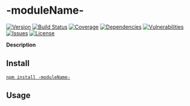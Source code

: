 # -moduleName-

[![Version](https://img.shields.io/npm/v/-moduleName-.svg)](https://www.npmjs.com/package/-moduleName-)
[![Build Status](https://travis-ci.org/rafamel/-moduleName-.svg)](https://travis-ci.org/rafamel/-moduleName-)
[![Coverage](https://img.shields.io/coveralls/rafamel/-moduleName-.svg)](https://coveralls.io/github/rafamel/-moduleName-)
[![Dependencies](https://david-dm.org/rafamel/-moduleName-/status.svg)](https://david-dm.org/rafamel/-moduleName-)
[![Vulnerabilities](https://snyk.io/test/npm/-moduleName-/badge.svg)](https://snyk.io/test/npm/-moduleName-)
[![Issues](https://img.shields.io/github/issues/rafamel/-moduleName-.svg)](https://github.com/rafamel/-moduleName-/issues)
[![License](https://img.shields.io/github/license/rafamel/-moduleName-.svg)](https://github.com/rafamel/-moduleName-/blob/master/LICENSE)

<!-- markdownlint-disable MD036 -->
**Description**
<!-- markdownlint-enable MD036 -->

## Install

[`npm install -moduleName-`](https://www.npmjs.com/package/-moduleName-)

## Usage

